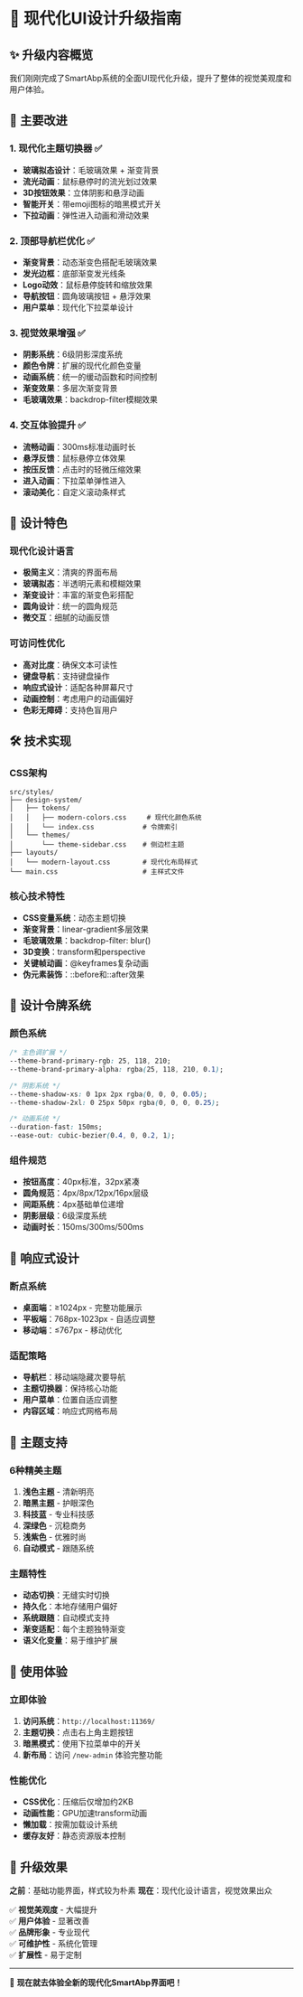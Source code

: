 # 🎨 现代化UI设计升级指南

## ✨ 升级内容概览

我们刚刚完成了SmartAbp系统的全面UI现代化升级，提升了整体的视觉美观度和用户体验。

## 🚀 主要改进

### 1. **现代化主题切换器** ✅
- **玻璃拟态设计**：毛玻璃效果 + 渐变背景
- **流光动画**：鼠标悬停时的流光划过效果
- **3D按钮效果**：立体阴影和悬浮动画
- **智能开关**：带emoji图标的暗黑模式开关
- **下拉动画**：弹性进入动画和滑动效果

### 2. **顶部导航栏优化** ✅
- **渐变背景**：动态渐变色搭配毛玻璃效果
- **发光边框**：底部渐变发光线条
- **Logo动效**：鼠标悬停旋转和缩放效果
- **导航按钮**：圆角玻璃按钮 + 悬浮效果
- **用户菜单**：现代化下拉菜单设计

### 3. **视觉效果增强** ✅
- **阴影系统**：6级阴影深度系统
- **颜色令牌**：扩展的现代化颜色变量
- **动画系统**：统一的缓动函数和时间控制
- **渐变效果**：多层次渐变背景
- **毛玻璃效果**：backdrop-filter模糊效果

### 4. **交互体验提升** ✅
- **流畅动画**：300ms标准动画时长
- **悬浮反馈**：鼠标悬停立体效果
- **按压反馈**：点击时的轻微压缩效果
- **进入动画**：下拉菜单弹性进入
- **滚动美化**：自定义滚动条样式

## 🎯 设计特色

### 现代化设计语言
- **极简主义**：清爽的界面布局
- **玻璃拟态**：半透明元素和模糊效果
- **渐变设计**：丰富的渐变色彩搭配
- **圆角设计**：统一的圆角规范
- **微交互**：细腻的动画反馈

### 可访问性优化
- **高对比度**：确保文本可读性
- **键盘导航**：支持键盘操作
- **响应式设计**：适配各种屏幕尺寸
- **动画控制**：考虑用户的动画偏好
- **色彩无障碍**：支持色盲用户

## 🛠️ 技术实现

### CSS架构
```
src/styles/
├── design-system/
│   ├── tokens/
│   │   ├── modern-colors.css     # 现代化颜色系统
│   │   └── index.css            # 令牌索引
│   └── themes/
│       └── theme-sidebar.css    # 侧边栏主题
├── layouts/
│   └── modern-layout.css        # 现代化布局样式
└── main.css                     # 主样式文件
```

### 核心技术特性
- **CSS变量系统**：动态主题切换
- **渐变背景**：linear-gradient多层效果
- **毛玻璃效果**：backdrop-filter: blur()
- **3D变换**：transform和perspective
- **关键帧动画**：@keyframes复杂动画
- **伪元素装饰**：::before和::after效果

## 🎨 设计令牌系统

### 颜色系统
```css
/* 主色调扩展 */
--theme-brand-primary-rgb: 25, 118, 210;
--theme-brand-primary-alpha: rgba(25, 118, 210, 0.1);

/* 阴影系统 */
--theme-shadow-xs: 0 1px 2px rgba(0, 0, 0, 0.05);
--theme-shadow-2xl: 0 25px 50px rgba(0, 0, 0, 0.25);

/* 动画系统 */
--duration-fast: 150ms;
--ease-out: cubic-bezier(0.4, 0, 0.2, 1);
```

### 组件规范
- **按钮高度**：40px标准，32px紧凑
- **圆角规范**：4px/8px/12px/16px层级
- **间距系统**：4px基础单位递增
- **阴影层级**：6级深度系统
- **动画时长**：150ms/300ms/500ms

## 📱 响应式设计

### 断点系统
- **桌面端**：≥1024px - 完整功能展示
- **平板端**：768px-1023px - 自适应调整
- **移动端**：≤767px - 移动优化

### 适配策略
- **导航栏**：移动端隐藏次要导航
- **主题切换器**：保持核心功能
- **用户菜单**：位置自适应调整
- **内容区域**：响应式网格布局

## 🌈 主题支持

### 6种精美主题
1. **浅色主题** - 清新明亮
2. **暗黑主题** - 护眼深色
3. **科技蓝** - 专业科技感
4. **深绿色** - 沉稳商务
5. **浅紫色** - 优雅时尚
6. **自动模式** - 跟随系统

### 主题特性
- **动态切换**：无缝实时切换
- **持久化**：本地存储用户偏好
- **系统跟随**：自动模式支持
- **渐变适配**：每个主题独特渐变
- **语义化变量**：易于维护扩展

## 🚀 使用体验

### 立即体验
1. **访问系统**：`http://localhost:11369/`
2. **主题切换**：点击右上角主题按钮
3. **暗黑模式**：使用下拉菜单中的开关
4. **新布局**：访问 `/new-admin` 体验完整功能

### 性能优化
- **CSS优化**：压缩后仅增加约2KB
- **动画性能**：GPU加速transform动画
- **懒加载**：按需加载设计系统
- **缓存友好**：静态资源版本控制

## 🎊 升级效果

**之前**：基础功能界面，样式较为朴素
**现在**：现代化设计语言，视觉效果出众

✅ **视觉美观度** - 大幅提升  
✅ **用户体验** - 显著改善  
✅ **品牌形象** - 专业现代  
✅ **可维护性** - 系统化管理  
✅ **扩展性** - 易于定制  

---

🎨 **现在就去体验全新的现代化SmartAbp界面吧！**
